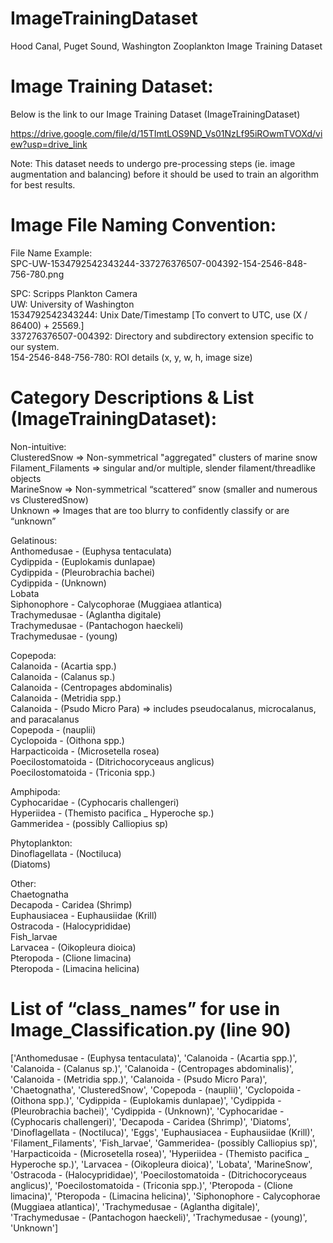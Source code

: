 # ImageTrainingDataset
Hood Canal, Puget Sound, Washington Zooplankton Image Training Dataset

# Image Training Dataset:
Below is the link to our Image Training Dataset (ImageTrainingDataset)

https://drive.google.com/file/d/15TImtLOS9ND_Vs01NzLf95iROwmTVOXd/view?usp=drive_link

Note: This dataset needs to undergo pre-processing steps (ie. image augmentation and balancing) before it should be used to train an algorithm for best results.

# Image File Naming Convention: 

File Name Example:  
SPC-UW-1534792542343244-337276376507-004392-154-2546-848-756-780.png  

 
SPC: Scripps Plankton Camera  
UW: University of Washington  
1534792542343244:  Unix Date/Timestamp [To convert to UTC, use (X / 86400) + 25569.]  
337276376507-004392: Directory and subdirectory extension specific to our system.  
154-2546-848-756-780: ROI details (x, y, w, h, image size)  

# Category Descriptions & List (ImageTrainingDataset):  

Non-intuitive:   
ClusteredSnow => Non-symmetrical "aggregated" clusters of marine snow  
Filament_Filaments => singular and/or multiple, slender filament/threadlike objects  
MarineSnow => Non-symmetrical “scattered” snow (smaller and numerous vs ClusteredSnow)  
Unknown => Images that are too blurry to confidently classify or are “unknown”  

Gelatinous:   
Anthomedusae - (Euphysa tentaculata)  
Cydippida - (Euplokamis dunlapae)  
Cydippida - (Pleurobrachia bachei)  
Cydippida - (Unknown)  
Lobata  
Siphonophore - Calycophorae (Muggiaea atlantica)  
Trachymedusae - (Aglantha digitale)  
Trachymedusae - (Pantachogon haeckeli)  
Trachymedusae - (young)  

Copepoda:    
Calanoida - (Acartia spp.)  
Calanoida - (Calanus sp.)  
Calanoida - (Centropages abdominalis)  
Calanoida - (Metridia spp.)  
Calanoida - (Psudo Micro Para) => includes pseudocalanus, microcalanus, and paracalanus  
Copepoda - (nauplii)  
Cyclopoida - (Oithona spp.)  
Harpacticoida - (Microsetella rosea)  
Poecilostomatoida - (Ditrichocoryceaus anglicus)  
Poecilostomatoida - (Triconia spp.)  

Amphipoda:    
Cyphocaridae - (Cyphocaris challengeri)  
Hyperiidea - (Themisto pacifica _ Hyperoche sp.)  
Gammeridea - (possibly Calliopius sp)  

Phytoplankton:    
Dinoflagellata - (Noctiluca)  
(Diatoms)   
  
Other:   
Chaetognatha  
Decapoda - Caridea (Shrimp)  
Euphausiacea - Euphausiidae (Krill)  
Ostracoda - (Halocyprididae)  
Fish_larvae  
Larvacea - (Oikopleura dioica)  
Pteropoda - (Clione limacina)  
Pteropoda - (Limacina helicina)  

# List of “class_names” for use in Image_Classification.py (line 90)   

['Anthomedusae - (Euphysa tentaculata)', 'Calanoida - (Acartia spp.)', 'Calanoida - (Calanus sp.)', 'Calanoida - (Centropages abdominalis)', 'Calanoida - (Metridia spp.)', 'Calanoida - (Psudo Micro Para)', 'Chaetognatha', 'ClusteredSnow', 'Copepoda - (nauplii)', 'Cyclopoida - (Oithona spp.)', 'Cydippida - (Euplokamis dunlapae)', 'Cydippida - (Pleurobrachia bachei)', 'Cydippida - (Unknown)', 'Cyphocaridae - (Cyphocaris challengeri)', 'Decapoda - Caridea (Shrimp)', 'Diatoms', 'Dinoflagellata - (Noctiluca)', 'Eggs', 'Euphausiacea - Euphausiidae (Krill)', 'Filament_Filaments', 'Fish_larvae', 'Gammeridea- (possibly Calliopius sp)', 'Harpacticoida - (Microsetella rosea)', 'Hyperiidea - (Themisto pacifica _ Hyperoche sp.)', 'Larvacea - (Oikopleura dioica)', 'Lobata', 'MarineSnow', 'Ostracoda - (Halocyprididae)', 'Poecilostomatoida - (Ditrichocoryceaus anglicus)', 'Poecilostomatoida - (Triconia spp.)', 'Pteropoda - (Clione limacina)', 'Pteropoda - (Limacina helicina)', 'Siphonophore - Calycophorae (Muggiaea atlantica)', 'Trachymedusae - (Aglantha digitale)', 'Trachymedusae - (Pantachogon haeckeli)', 'Trachymedusae - (young)', 'Unknown']
